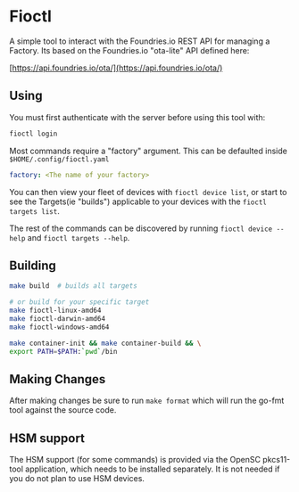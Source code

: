 # Fioctl

A simple tool to interact with the Foundries.io REST API for managing a
Factory. Its based on the Foundries.io "ota-lite" API defined here:

[https://api.foundries.io/ota/](https://api.foundries.io/ota/)

## Using

You must first authenticate with the server before using this tool with:

~~~sh
fioctl login
~~~

Most commands require a "factory" argument. This can be defaulted inside
`$HOME/.config/fioctl.yaml`

~~~yaml
factory: <The name of your factory>
~~~

You can then view your fleet of devices with `fioctl device list`, or
start to see the Targets(ie "builds") applicable to your devices with the
`fioctl targets list`.

The rest of the commands can be discovered by running `fioctl device --help`
and `fioctl targets --help`.

## Building

~~~sh
make build  # builds all targets

# or build for your specific target
make fioctl-linux-amd64
make fioctl-darwin-amd64
make fioctl-windows-amd64

make container-init && make container-build && \
export PATH=$PATH:`pwd`/bin
~~~

## Making Changes

After making changes be sure to run `make format` which will run the go-fmt
tool against the source code.

## HSM support

The HSM support (for some commands) is provided via the OpenSC pkcs11-tool application,
which needs to be installed separately.
It is not needed if you do not plan to use HSM devices.
